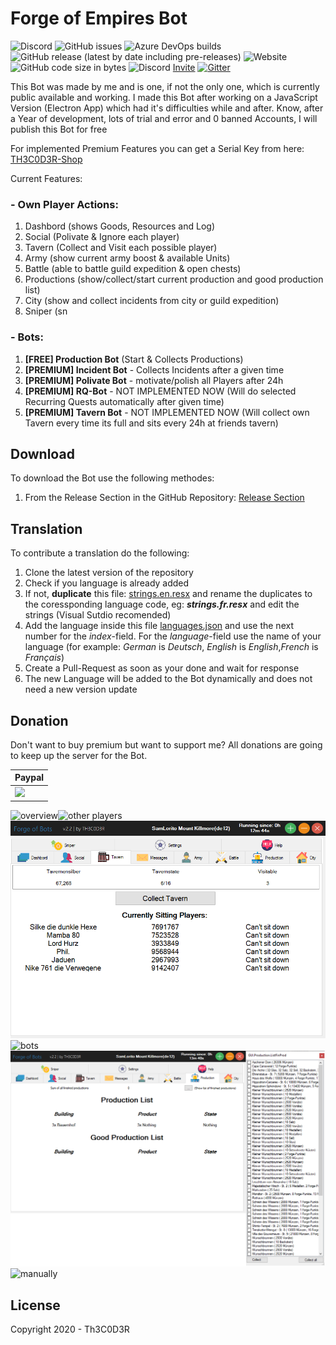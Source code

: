 

# **Forge of Empires Bot** 
![Discord](https://img.shields.io/discord/743455118338293810?label=Discord)[](https://github.com/Th3C0D3R/FoBCS/issues) ![GitHub issues](https://img.shields.io/github/issues/Th3C0D3R/FoBCS) ![Azure DevOps builds](https://img.shields.io/azure-devops/build/thetruetigers/842954ac-9c32-48b8-8308-4f72a8a29bcc/3?label=Build)
![GitHub release (latest by date including pre-releases)](https://img.shields.io/github/v/release/Th3C0D3R/FoBCS?include_prereleases) ![Website](https://img.shields.io/website?down_color=red&down_message=offline&label=Premium%20Server&up_color=green&up_message=online&url=https%3A%2F%2Fth3c0d3r.xyz) ![GitHub code size in bytes](https://img.shields.io/github/languages/code-size/Th3C0D3R/FoBCS)
![Discord](https://img.shields.io/discord/743455118338293810?style=flat-square) [Invite](https://discord.gg/DJv8rNsbP7)
[![Gitter](https://badges.gitter.im/ForgeOfBots/community.svg)](https://gitter.im/ForgeOfBots/community?utm_source=badge&utm_medium=badge&utm_campaign=pr-badge)

This Bot was made by me and is one, if not the only one, which is currently public available and working.
I made this Bot after working on a JavaScript Version (Electron App) which had it's difficulties while and after. Know, after a Year of development, lots of trial and error and 0 banned Accounts, I will publish this Bot for free

For implemented Premium Features you can get a Serial Key from here: [TH3C0D3R-Shop](https://th3c0d3r.selly.store/)

Current Features:
### - Own Player Actions:
1. Dashbord (shows Goods, Resources and Log)
2. Social (Polivate & Ignore each player)
3. Tavern (Collect and Visit each possible player)
4. Army (show current army boost & available Units)
5. Battle (able to battle guild expedition & open chests)
6. Productions (show/collect/start current production and good production list)
7. City (show and collect incidents from city or guild expedition)
8. Sniper (sn
### - Bots:
1. **[FREE] Production Bot** (Start &amp; Collects Productions)
2. **[PREMIUM] Incident Bot** - Collects Incidents after a given time
3. **[PREMIUM] Polivate Bot** - motivate/polish all Players after 24h
4. **[PREMIUM] RQ-Bot** - NOT IMPLEMENTED NOW (Will do selected Recurring Quests automatically after given time)
5. **[PREMIUM] Tavern Bot** - NOT IMPLEMENTED NOW (Will collect own Tavern every time its full and sits every 24h at friends tavern)

## Download
To download the Bot use the following methodes:
1.  From the Release Section in the GitHub Repository: [Release Section](https://github.com/Th3C0D3R/FoBCS/releases)

## Translation

To contribute a translation do the following:
1. Clone the latest version of the repository
2. Check if you language is already added
3. If not, **duplicate** this file: [strings.en.resx](https://github.com/Th3C0D3R/FoBCS/blob/master/ForgeOfBots/strings.en.resx) and rename the duplicates to the coressponding language code, eg: ***strings.fr.resx***  and edit the strings (Visual Sutdio recomended)
4. Add the language inside this file [languages.json](https://github.com/Th3C0D3R/FoBCS/blob/master/ForgeOfBots/languages.json) and use the next number for the *index*-field. For the *language*-field use the name of your language (for example: *German* is *Deutsch*, *English* is *English*,*French* is *Français*)
5. Create a Pull-Request as soon as your done and wait for response
6. The new Language will be added to the Bot dynamically and does not need a new version update


## Donation
Don't want to buy premium but want to support me?
All donations are going to keep up the server for the Bot.

| Paypal |
| ------ |
| [![](https://www.paypalobjects.com/en_US/i/btn/btn_donateCC_LG.gif)](https://www.paypal.com/cgi-bin/webscr?cmd=_s-xclick&hosted_button_id=G2D7BK2E7WJZY) 

![overview](https://github.com/Th3C0D3R/FoBCS/blob/master/Overview.png)![other players](https://github.com/Th3C0D3R/FoBCS/blob/master/OtherPlayers.png)
![tavern](https://github.com/Th3C0D3R/FoBCS/blob/master/Tavern.png)![bots](https://github.com/Th3C0D3R/FoBCS/blob/master/Bots.png)![production](https://github.com/Th3C0D3R/FoBCS/blob/master/Production.png)![manually](https://github.com/Th3C0D3R/FoBCS/blob/master/Manually.png)

License
-------
Copyright 2020 - Th3C0D3R
<!--stackedit_data:
eyJoaXN0b3J5IjpbMTYwMzEyMjQ1LC04NTIzMjE4NzcsLTEyNT
Y5MzAzMCwxNTY4NDgyMzIzLC0yMDY3NzY3OTc3LC0xMTc4MTAw
NzA1LC0xODI5ODY0NDUwLC01NTc2MTc0NjQsLTUwMzM2NTIzNC
wtODQxNTkzNjQ4LDIxMzg4NzAzNDUsMzUyOTIxNjMyLDExOTM5
ODkxNjAsOTIwMTY4Mjg2LDc2OTYwMjY0OCwtNzI4NDAwNTZdfQ
==
-->